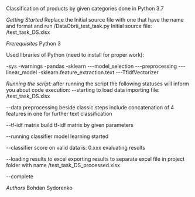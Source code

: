 Classification of products by given categories
done in Python 3.7

*Getting Started*
Replace the Initial source file with one that have the name and format and run /DataObrii_test_task.py
Initial source file: /test_task_DS.xlsx

*Prerequisites*
Python 3

Used libraries of Python (need to install for proper work):

-sys
-warnings
-pandas
-sklearn
---model_selection
---preprocessing
---linear_model
-sklearn.feature_extraction.text
---TfidfVectorizer

*Running the script:*
after running the script the following statuses will inform you about code execution:
--starting to load data
importing file: /test_task_DS.xlsx

--data preprocessing
beside classic steps include concatenation of 4 features in one for further text classification

--tf-idf matrix
build tf-idf matrix by given parameters

--running classifier
model learning started

--classifier score on valid data is:  0.xxx
evaluating results

--loading results to excel
exporting results to separate excel file in project folder with name /test_task_DS_processed.xlsx

--complete


*Authors*
Bohdan Sydorenko
